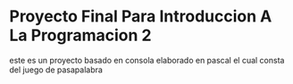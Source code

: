 # Proyecto Final Para Introduccion A La Programacion 2
este es un proyecto basado en consola elaborado en pascal el cual consta del juego de pasapalabra

